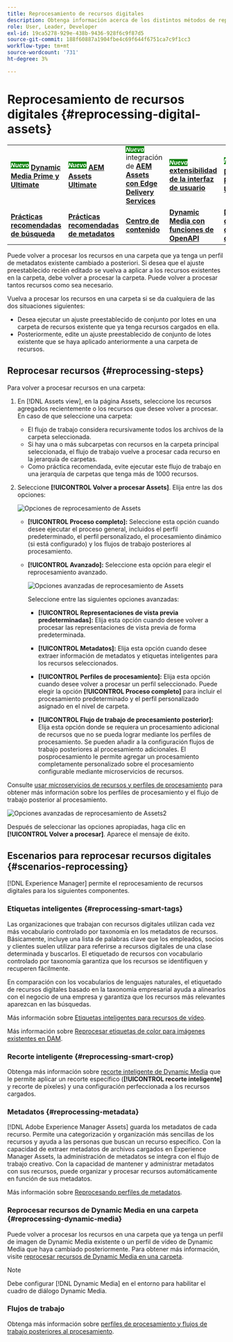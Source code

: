 ```yaml
---
title: Reprocesamiento de recursos digitales
description: Obtenga información acerca de los distintos métodos de reprocesamiento de recursos digitales
role: User, Leader, Developer
exl-id: 19ca5278-929e-438b-9436-928f6c9f87d5
source-git-commit: 188f60887a1904fbe4c69f644f6751ca7c9f1cc3
workflow-type: tm+mt
source-wordcount: '731'
ht-degree: 3%

---
```


# Reprocesamiento de recursos digitales {#reprocessing-digital-assets}

<table>
    <tr>
        <td>
            <sup style= "background-color:#008000; color:#FFFFFF; font-weight:bold"><i>Nuevo</i></sup> <a href="/help/assets/dynamic-media/dm-prime-ultimate.md"><b>Dynamic Media Prime y Ultimate</b></a>
        </td>
        <td>
            <sup style= "background-color:#008000; color:#FFFFFF; font-weight:bold"><i>Nuevo</i></sup> <a href="/help/assets/assets-ultimate-overview.md"><b>AEM Assets Ultimate</b></a>
        </td>
        <td>
            <sup style= "background-color:#008000; color:#FFFFFF; font-weight:bold"><i>Nueva</i></sup> integración de <a href="/help/assets/integrate-aem-assets-edge-delivery-services.md"><b>AEM Assets con Edge Delivery Services</b></a>
        </td>
        <td>
            <sup style= "background-color:#008000; color:#FFFFFF; font-weight:bold"><i>Nueva</i></sup> <a href="/help/assets/aem-assets-view-ui-extensibility.md"><b>extensibilidad de la interfaz de usuario</b></a>
        </td>
          <td>
            <sup style= "background-color:#008000; color:#FFFFFF; font-weight:bold"><i>Nuevo</i></sup> <a href="/help/assets/dynamic-media/enable-dynamic-media-prime-and-ultimate.md"><b>Habilitar Dynamic Media Prime y Ultimate</b></a>
        </td>
    </tr>
    <tr>
        <td>
            <a href="/help/assets/search-best-practices.md"><b>Prácticas recomendadas de búsqueda</b></a>
        </td>
        <td>
            <a href="/help/assets/metadata-best-practices.md"><b>Prácticas recomendadas de metadatos</b></a>
        </td>
        <td>
            <a href="/help/assets/product-overview.md"><b>Centro de contenido</b></a>
        </td>
        <td>
            <a href="/help/assets/dynamic-media-open-apis-overview.md"><b>Dynamic Media con funciones de OpenAPI</b></a>
        </td>
        <td>
            <a href="https://developer.adobe.com/experience-cloud/experience-manager-apis/"><b>Documentación de desarrollador de AEM Assets</b></a>
        </td>
    </tr>
</table>

Puede volver a procesar los recursos en una carpeta que ya tenga un perfil de metadatos existente cambiado a posteriori. Si desea que el ajuste preestablecido recién editado se vuelva a aplicar a los recursos existentes en la carpeta, debe volver a procesar la carpeta. Puede volver a procesar tantos recursos como sea necesario.

Vuelva a procesar los recursos en una carpeta si se da cualquiera de las dos situaciones siguientes:

* Desea ejecutar un ajuste preestablecido de conjunto por lotes en una carpeta de recursos existente que ya tenga recursos cargados en ella.
* Posteriormente, edite un ajuste preestablecido de conjunto de lotes existente que se haya aplicado anteriormente a una carpeta de recursos.

## Reprocesar recursos {#reprocessing-steps}

Para volver a procesar recursos en una carpeta:

1. En [!DNL Assets view], en la página Assets, seleccione los recursos agregados recientemente o los recursos que desee volver a procesar.
En caso de que seleccione una carpeta:

   * El flujo de trabajo considera recursivamente todos los archivos de la carpeta seleccionada.
   * Si hay una o más subcarpetas con recursos en la carpeta principal seleccionada, el flujo de trabajo vuelve a procesar cada recurso en la jerarquía de carpetas.
   * Como práctica recomendada, evite ejecutar este flujo de trabajo en una jerarquía de carpetas que tenga más de 1000 recursos.

1. Seleccione **[!UICONTROL Volver a procesar Assets]**. Elija entre las dos opciones:

   ![Opciones de reprocesamiento de Assets](assets/reprocessing-options.png)

   * **[!UICONTROL Proceso completo]:** Seleccione esta opción cuando desee ejecutar el proceso general, incluidos el perfil predeterminado, el perfil personalizado, el procesamiento dinámico (si está configurado) y los flujos de trabajo posteriores al procesamiento.
   * **[!UICONTROL Avanzado]:** Seleccione esta opción para elegir el reprocesamiento avanzado.

     ![Opciones avanzadas de reprocesamiento de Assets](assets/reprocessing-options-advanced.png)

     Seleccione entre las siguientes opciones avanzadas:

      * **[!UICONTROL Representaciones de vista previa predeterminadas]:** Elija esta opción cuando desee volver a procesar las representaciones de vista previa de forma predeterminada.

      * **[!UICONTROL Metadatos]:** Elija esta opción cuando desee extraer información de metadatos y etiquetas inteligentes para los recursos seleccionados.

      * **[!UICONTROL Perfiles de procesamiento]:** Elija esta opción cuando desee volver a procesar un perfil seleccionado. Puede elegir la opción **[!UICONTROL Proceso completo]** para incluir el procesamiento predeterminado y el perfil personalizado asignado en el nivel de carpeta.
        <!--When assets are uploaded to a folder, [!DNL Assets ~~view~~] checks the containing folder's properties for a processing profile. If none is applied, a parent folder in the hierarchy is checked for a processing profile to apply.-->

      * **[!UICONTROL Flujo de trabajo de procesamiento posterior]:** Elija esta opción donde se requiera un procesamiento adicional de recursos que no se pueda lograr mediante los perfiles de procesamiento. Se pueden añadir a la configuración flujos de trabajo posteriores al procesamiento adicionales. El posprocesamiento le permite agregar un procesamiento completamente personalizado sobre el procesamiento configurable mediante microservicios de recursos.

Consulte [usar microservicios de recursos y perfiles de procesamiento](https://experienceleague.adobe.com/docs/experience-manager-cloud-service/content/assets/manage/asset-microservices-configure-and-use.html?lang=es) para obtener más información sobre los perfiles de procesamiento y el flujo de trabajo posterior al procesamiento.

![Opciones avanzadas de reprocesamiento de Assets2](assets/reprocessing-options-advanced-2.png)

Después de seleccionar las opciones apropiadas, haga clic en **[!UICONTROL Volver a procesar]**. Aparece el mensaje de éxito.

## Escenarios para reprocesar recursos digitales {#scenarios-reprocessing}

[!DNL Experience Manager] permite el reprocesamiento de recursos digitales para los siguientes componentes.

### Etiquetas inteligentes {#reprocessing-smart-tags}

Las organizaciones que trabajan con recursos digitales utilizan cada vez más vocabulario controlado por taxonomía en los metadatos de recursos. Básicamente, incluye una lista de palabras clave que los empleados, socios y clientes suelen utilizar para referirse a recursos digitales de una clase determinada y buscarlos. El etiquetado de recursos con vocabulario controlado por taxonomía garantiza que los recursos se identifiquen y recuperen fácilmente.

En comparación con los vocabularios de lenguajes naturales, el etiquetado de recursos digitales basado en la taxonomía empresarial ayuda a alinearlos con el negocio de una empresa y garantiza que los recursos más relevantes aparezcan en las búsquedas.

Más información sobre [Etiquetas inteligentes para recursos de vídeo](https://experienceleague.adobe.com/docs/experience-manager-cloud-service/content/assets/manage/smart-tags-video-assets.html?lang=es).

Más información sobre [Reprocesar etiquetas de color para imágenes existentes en DAM](https://experienceleague.adobe.com/docs/experience-manager-cloud-service/content/assets/manage/color-tag-images.html?lang=es#color-tags-existing-images).

### Recorte inteligente {#reprocessing-smart-crop}

Obtenga más información sobre [recorte inteligente de Dynamic Media](https://experienceleague.adobe.com/docs/experience-manager-cloud-service/content/assets/dynamicmedia/image-profiles.html?lang=es) que le permite aplicar un recorte específico (**[!UICONTROL recorte inteligente]** y recorte de píxeles) y una configuración perfeccionada a los recursos cargados.

### Metadatos {#reprocessing-metadata}

[!DNL Adobe Experience Manager Assets] guarda los metadatos de cada recurso. Permite una categorización y organización más sencillas de los recursos y ayuda a las personas que buscan un recurso específico. Con la capacidad de extraer metadatos de archivos cargados en Experience Manager Assets, la administración de metadatos se integra con el flujo de trabajo creativo. Con la capacidad de mantener y administrar metadatos con sus recursos, puede organizar y procesar recursos automáticamente en función de sus metadatos.

Más información sobre [Reprocesando perfiles de metadatos](https://experienceleague.adobe.com/docs/experience-manager-cloud-service/content/assets/manage/metadata-profiles.html?lang=es).

### Reprocesar recursos de Dynamic Media en una carpeta {#reprocessing-dynamic-media}

Puede volver a procesar los recursos en una carpeta que ya tenga un perfil de imagen de Dynamic Media existente o un perfil de vídeo de Dynamic Media que haya cambiado posteriormente. Para obtener más información, visite [reprocesar recursos de Dynamic Media en una carpeta](https://experienceleague.adobe.com/docs/experience-manager-cloud-service/content/assets/admin/about-image-video-profiles.html?lang=es).

>[!NOTE]
>
>Debe configurar [!DNL Dynamic Media] en el entorno para habilitar el cuadro de diálogo Dynamic Media.
>

### Flujos de trabajo

Obtenga más información sobre [perfiles de procesamiento y flujos de trabajo posteriores al procesamiento](https://experienceleague.adobe.com/docs/experience-manager-cloud-service/content/assets/manage/asset-microservices-configure-and-use.html?lang=es).
